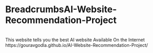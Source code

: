 # BreadcrumbsAI-Website-Recommendation-Project
<br />
This  website tells you the best  AI website Available On the Internet
https://gouravgodla.github.io/AI-Website-Recommendation-Project/
